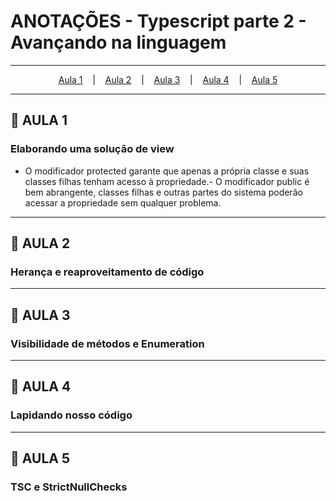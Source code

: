 # ANOTAÇÕES - Typescript parte 2 - Avançando na linguagem

--- 

<p align="center">
  <a href="#-aula-1">Aula 1</a> &nbsp;&nbsp;&nbsp;|&nbsp;&nbsp;&nbsp;
  <a href="#-aula-2">Aula 2</a> &nbsp;&nbsp;&nbsp;|&nbsp;&nbsp;&nbsp;
  <a href="#-aula-3">Aula 3</a> &nbsp;&nbsp;&nbsp;|&nbsp;&nbsp;&nbsp;
  <a href="#-aula-4">Aula 4</a> &nbsp;&nbsp;&nbsp;|&nbsp;&nbsp;&nbsp;
  <a href="#-aula-5">Aula 5</a> 
</p>

---

## 📌 AULA 1
### Elaborando uma solução de view
 - O modificador protected garante que apenas a própria classe e suas classes filhas tenham acesso à propriedade.- O modificador public é bem abrangente, classes filhas e outras partes do sistema poderão acessar a propriedade sem qualquer problema. 
 
---

## 📌 AULA 2
### Herança e reaproveitamento de código


---

## 📌 AULA 3
### Visibilidade de métodos e Enumeration



---

## 📌 AULA 4
### Lapidando nosso código

---

## 📌 AULA 5
### TSC e StrictNullChecks